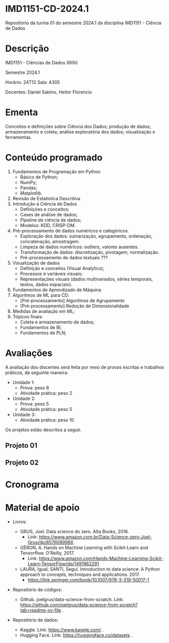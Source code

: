 # IMD1151-CD-2024.1
Repositório da turma 01 do semestre 2024.1 da disciplina IMD1151 - Ciência de Dados

# Descrição
IMD1151 - Ciências de Dados (60h)

Semestre 2024.1

Horário: 24T12
Sala: A305

Docentes: Daniel Sabino, Heitor Florencio

# Ementa

Conceitos e definições sobre Ciência dos Dados; produção de dados; armazenamento e coleta; análise exploratória dos dados; visualização e ferramentas.

# Conteúdo programado

1. Fundamentos de Programação em Python
    - Básico de Python;
    - NumPy;
    - Pandas;
    - Matplotlib.
1. Revisão de Estatística Descritiva
1. Introdução à Ciência de Dados
    - Definições e conceitos;
    - Cases de análise de dados;
    - Pipeline de ciência de dados;
    - Modelos: KDD, CRISP-DM.
1. Pré-processamento de dados numéricos e categóricos. 
    - Exploração dos dados: sumarização, agrupamento, ordenação, concatenação, amostragem.
    - Limpeza de dados numéricos: outliers, valores ausentes.
    - Transformação de dados: discretização, pivotagem, normalização.
    - Pré-processamento de dados textuais ???
1. Visualização de dados
    - Definição e conceitos (Visual Analytics);
    - Processos e variáveis visuais;
    - Representações visuais (dados multivariados, séries temporais, textos, dados espaciais).
1. Fundamentos de Aprendizado de Máquina
1. Algoritmos de ML para CD:
    - [Pré-processamento] Algoritmos de Agrupamento
    - [Pré-processamento] Redução de Dimensionalidade
1. Medidas de avaliação em ML;
1. Tópicos finais:
    - Coleta e armazenamento de dados;
    - Fundamentos de BI;
    - Fundamentos de PLN;

# Avaliações

A avaliação dos discentes será feita por meio de provas escritas e trabalhos práticos, da seguinte maneira:

- Unidade 1:
    - Prova: peso 8
    - Atividade prática: peso 2
- Unidade 2: 
    - Prova: peso 5
    - Atividade prática: peso 5
- Unidade 3: 
    - Atividade prática: peso 10

Os projetos estão descritos a seguir.

## Projeto 01

<!-- Descrição do projeto: … 

máximo: 3 membros no grupo;

Requisitos obrigatórios:
Escolher dados públicos ou privados com acesso garantido aos docentes.
Utilizar técnicas de análise exploratória, pré-processamento e visualização.

Requisitos do dataset:
Conter dados numéricos e dados categóricos.

Instruções:
Haverá validação do dataset por parte dos docentes.

Entregas:
Relatório  -->


## Projeto 02

<!-- Requisitos obrigatórios:
Definir o problema da análise.
Implementar técnicas de aprendizagem de máquina, de análise de séries temporais ou de inferência estatística. -->

# Cronograma

# Material de apoio

- Livros:
    - GRUS, Joel. Data science do zero. Alta Books, 2016.
        - Link: https://www.amazon.com.br/Data-Science-zero-Joel-Grus/dp/857608998X 
    - GÉRON, A. Hands on Machine Learning with Scikit-Learn and Tensorflow. O'Reilly, 2017. 
        - Link: https://www.amazon.com/Hands-Machine-Learning-Scikit-Learn-TensorFlow/dp/1491962291 
    - LAURA, Igual; SANTI, Seguí. Introduction to data science: A Python approach to concepts, techniques and applications. 2017.
        - https://link.springer.com/book/10.1007/978-3-319-50017-1 
 

- Repositório de códigos:
    - Github. joelgrus/data-science-from-scratch. Link: https://github.com/joelgrus/data-science-from-scratch?tab=readme-ov-file .

- Repositório de dados:
    - Kaggle. Link: https://www.kaggle.com/ . 
    - Hugging Face. Link: https://huggingface.co/datasets .



